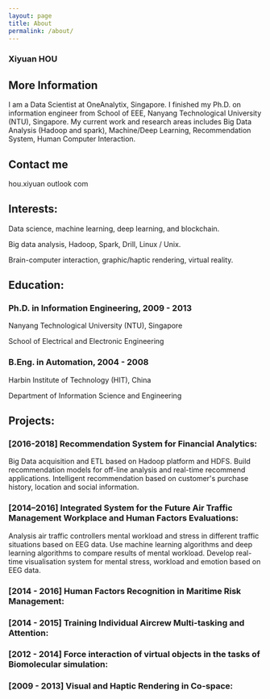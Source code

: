```yaml
---
layout: page
title: About
permalink: /about/
---
```


### Xiyuan HOU

## More Information

I am a Data Scientist at OneAnalytix, Singapore. I finished my Ph.D. on information engineer from School of EEE, Nanyang Technological University (NTU), Singapore. My current work and research areas includes Big Data Analysis (Hadoop and spark), Machine/Deep Learning, Recommendation System, Human Computer Interaction.


## Contact me

hou.xiyuan <at> outlook <dot> com  


## Interests:
Data science, machine learning, deep learning, and blockchain.

Big data analysis, Hadoop, Spark, Drill, Linux / Unix. 

Brain-computer interaction, graphic/haptic rendering, virtual reality.


## Education:   
### Ph.D.  in Information Engineering, 2009 - 2013 

Nanyang Technological University (NTU), Singapore

School of Electrical and Electronic Engineering

### B.Eng. in Automation, 2004 - 2008

Harbin Institute of Technology (HIT), China

Department of Information Science and Engineering


## Projects:

### [2016-2018] Recommendation System for Financial Analytics:
Big Data acquisition and ETL based on Hadoop platform and HDFS.
Build recommendation models for off-line analysis and real-time recommend applications.
Intelligent recommendation based on customer's purchase history, location and social information.

### [2014–2016] Integrated System for the Future Air Traffic Management Workplace and Human Factors Evaluations:
Analysis air traffic controllers mental workload and stress in different traffic situations based on EEG data.
Use machine learning algorithms and deep learning algorithms to compare results of mental workload.
Develop real-time visualisation system for mental stress, workload and emotion based on EEG data.

### [2014 - 2016] Human Factors Recognition in Maritime Risk Management: 

### [2014 - 2015] Training Individual Aircrew Multi-tasking and Attention:

### [2012 - 2014] Force interaction of virtual objects in the tasks of Biomolecular simulation:

### [2009 - 2013] Visual and Haptic Rendering in Co-space:
